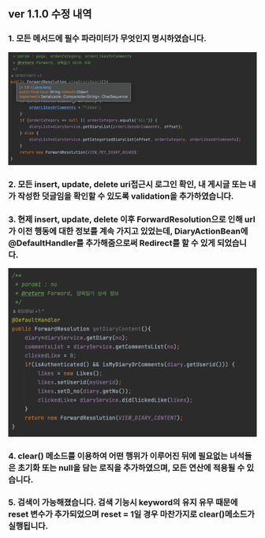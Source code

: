 ## ver 1.1.0 수정 내역

### 1. 모든 메서드에 필수 파라미터가 무엇인지 명시하였습니다.
![img_2.png](img_2.png)
### 2. 모든 insert, update, delete uri접근시 로그인 확인, 내 게시글 또는 내가 작성한 덧글임을 확인할 수 있도록 validation을 추가하였습니다.
### 3. 현제 insert, update, delete 이후 ForwardResolution으로 인해 url가 이전 행동에 대한 정보를 계속 가지고 있었는데, DiaryActionBean에 @DefaultHandler를 추가해줌으로써 Redirect를 할 수 있게 되었습니다.
![img_3.png](img_3.png)
### 4. clear() 메소드를 이용하여 어떤 행위가 이루어진 뒤에 필요없는 녀석들은 초기화 또는 null을 담는 로직을 추가하였으며, 모든 연산에 적용될 수 있습니다.
### 5. 검색이 가능해졌습니다. 검색 기능시 keyword의 유지 유무 때문에 reset 변수가 추가되었으며 reset = 1일 경우 마찬가지로 clear()메소드가 실행됩니다.